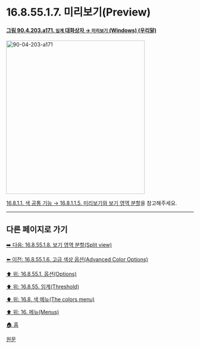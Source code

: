# 16.8.55.1.7. 미리보기(Preview)

<a id="90-04-203-a171"></a>

#### [그림 90.4.203.a171. `임계` 대화상자 → `미리보기` (Windows) (우리말)](./90-04-0203-threshold.md#90-04-203-a171)
<img width="372" height="411" alt="90-04-203-a171" src="https://github.com/user-attachments/assets/9bf440a5-4b05-4ef4-a148-dc6ebafa8d90" />

[16.8.1.1. 색 공통 기능 → 16.8.1.1.5. 미리보기와 보기 영역 분할](./16-08-01-01-05-preview_n_split_view.md)을 참고해주세요.

***

## 다른 페이지로 가기

[➡️ 다음: 16.8.55.1.8. 보기 영역 분할(Split view)](./16-08-55-01-08-split_view.md)

[⬅️ 이전: 16.8.55.1.6. 고급 색상 옵션(Advanced Color Options)](./16-08-55-01-06-advanced_color_options.md)

[⬆️ 위: 16.8.55.1. 옵션(Options)](./16-08-55-01-00-options.md)

[⬆️ 위: 16.8.55. 임계(Threshold)](./16-08-55-00-threshold.md)

[⬆️ 위: 16.8. 색 메뉴(The colors menu)](./16-08-00-the-colors-menu.md)

[⬆️ 위: 16. 메뉴(Menus)](./16-00-menus.md)

[🏠 홈](./00-home.md)

[원문](https://docs.gimp.org/2.10/ko/gimp-tool-threshold.html#idm34145)